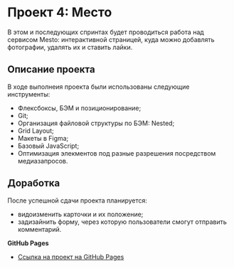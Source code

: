 # Проект 4: Место

В этом и последующих спринтах будет проводиться работа над сервисом Mesto: интерактивной страницей, куда можно добавлять фотографии, удалять их и ставить лайки.

## Описание проекта

В ходе выполнеия проекта были использованы следующие инструменты:
* Флексбоксы, БЭМ и позиционирование;
* Git;
* Организация файловой структуры по БЭМ: Nested;
* Grid Layout;
* Макеты в Figma;
* Базовый JavaScript;
* Оптимизация элекментов под разные разрешения посредством медиазапросов. 

## Доработка

После успешной сдачи проекта планируется:
* видоизменить карточки и их положение;
* задизайнить форму, через которую пользователи смогут отправить комментарий.

**GitHub Pages**

* [Ссылка на проект на GitHub Pages](https://aparinalena.github.io/mesto/)